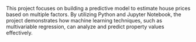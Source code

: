This project focuses on building a predictive model to estimate house prices based on multiple factors. By utilizing Python and Jupyter Notebook, the project demonstrates how machine learning techniques, such as multivariable regression, can analyze and predict property values effectively.
